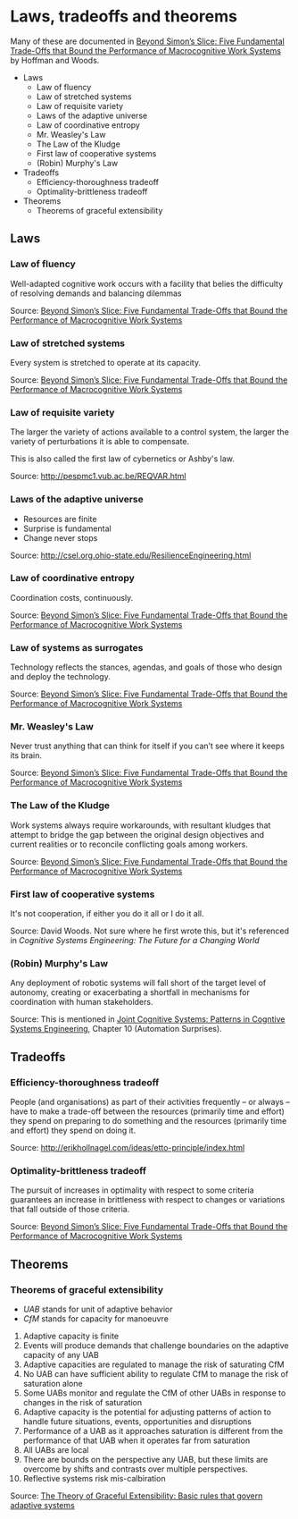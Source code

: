 # Laws, tradeoffs and theorems

Many of these are documented in [Beyond Simon’s Slice: Five Fundamental Trade-Offs that Bound the Performance of Macrocognitive Work Systems]
by Hoffman and Woods.

[Beyond Simon’s Slice: Five Fundamental Trade-Offs that Bound the Performance of Macrocognitive Work Systems]: https://cmapsinternal.ihmc.us/rid=1K2MHS0D4-1ZT3XRF-HPX/46.%2520Simon's%2520Slice.pdf

* Laws
  - Law of fluency
  - Law of stretched systems
  - Law of requisite variety
  - Laws of the adaptive universe
  - Law of coordinative entropy
  - Mr. Weasley's Law
  - The Law of the Kludge
  - First law of cooperative systems
  - (Robin) Murphy's Law
* Tradeoffs
  - Efficiency-thoroughness tradeoff
  - Optimality-brittleness tradeoff
* Theorems
   - Theorems of graceful extensibility

## Laws

### Law of fluency

Well-adapted cognitive work occurs with a facility that belies the difficulty
of resolving demands and balancing dilemmas

Source: [Beyond Simon’s Slice: Five Fundamental Trade-Offs that Bound the Performance of Macrocognitive Work Systems]

### Law of stretched systems

Every system is stretched to operate at its capacity. 

Source: [Beyond Simon’s Slice: Five Fundamental Trade-Offs that Bound the Performance of Macrocognitive Work Systems]

### Law of requisite variety

The larger the variety of actions available to a control system, the larger the
variety of perturbations it is able to compensate.

This is also called the first law of cybernetics or Ashby's law.

Source: <http://pespmc1.vub.ac.be/REQVAR.html>

### Laws of the adaptive universe

* Resources are finite
* Surprise is fundamental
* Change never stops

Source: <http://csel.org.ohio-state.edu/ResilienceEngineering.html>

### Law of coordinative entropy

Coordination costs, continuously. 

Source: [Beyond Simon’s Slice: Five Fundamental Trade-Offs that Bound the Performance of Macrocognitive Work Systems]

### Law of systems as surrogates

Technology reflects the stances, agendas, and goals of those who design and deploy the technology. 

Source: [Beyond Simon’s Slice: Five Fundamental Trade-Offs that Bound the Performance of Macrocognitive Work Systems]

### Mr. Weasley's Law

Never trust anything that can think for itself if you can’t see where it keeps its brain.

Source: [Beyond Simon’s Slice: Five Fundamental Trade-Offs that Bound the Performance of Macrocognitive Work Systems]

### The Law of the Kludge

Work systems always require workarounds, with resultant kludges that attempt
to bridge the gap between the original design objectives and current realities
or to reconcile conflicting goals among workers. 

Source: [Beyond Simon’s Slice: Five Fundamental Trade-Offs that Bound the Performance of Macrocognitive Work Systems]

### First law of cooperative systems

It's not cooperation, if either you do it all or I do it all.

Source: David Woods. Not sure where he first wrote this, but it's referenced in *Cognitive Systems Engineering: The Future for a Changing World*

### (Robin) Murphy's Law

Any deployment of robotic systems will fall short of the target level of autonomy, creating or exacerbating a shortfall
in mechanisms for coordination with human stakeholders.

Source: This is mentioned in [Joint Cognitive Systems: Patterns in Cogntive Systems Engineering](https://www.amazon.com/Joint-Cognitive-Systems-Patterns-Engineering-ebook/dp/B00918NQOE/ref=sr_1_1?keywords=joint+cognitive+systems&qid=1557092907&s=gateway&sr=8-1), Chapter 10 (Automation Surprises).

## Tradeoffs

### Efficiency-thoroughness tradeoff

People (and organisations) as part of their activities frequently – or always –
have to make a trade-off between the resources (primarily time and effort) they
spend on preparing to do something and the resources (primarily time and
effort) they spend on doing it. 

Source: <http://erikhollnagel.com/ideas/etto-principle/index.html>

### Optimality-brittleness tradeoff

The pursuit of increases in optimality with respect to some criteria 
guarantees an increase in brittleness with respect to changes or variations
that fall outside of those criteria.

Source: [Beyond Simon’s Slice: Five Fundamental Trade-Offs that Bound the Performance of Macrocognitive Work Systems]

## Theorems

### Theorems of graceful extensibility

* *UAB* stands for unit of adaptive behavior
* *CfM* stands for capacity for manoeuvre

1. Adaptive capacity is finite
2. Events will produce demands that challenge boundaries on the adaptive
   capacity of any UAB
3. Adaptive capacities are regulated to manage the risk of saturating CfM
4. No UAB can have sufficient ability to regulate CfM to manage the risk of saturation alone
5. Some UABs monitor and regulate the CfM of other UABs in response to changes
   in the risk of saturation
6. Adaptive capacity is the potential for adjusting patterns of action to
   handle future situations, events, opportunities and disruptions
7. Performance of a UAB as it approaches saturation is different from the
   performance of that UAB when it operates far from saturation
8. All UABs are local
9. There are bounds on the perspective any UAB, but these limits are overcome
   by shifts and contrasts over multiple perspectives.
10. Reflective systems risk mis-calbiration

Source: [The Theory of Graceful Extensibility: Basic rules that govern adaptive systems](https://www.researchgate.net/publication/327427067_The_Theory_of_Graceful_Extensibility_Basic_rules_that_govern_adaptive_systems)
